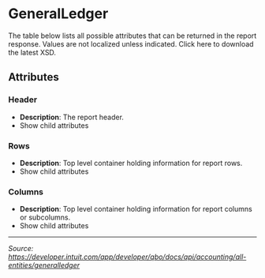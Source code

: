 # GeneralLedger

The table below lists all possible attributes that can be returned in the report response. Values are not localized unless indicated. Click here to download the latest XSD.

## Attributes

### Header
- **Description**: The report header.
- Show child attributes

### Rows
- **Description**: Top level container holding information for report rows.
- Show child attributes

### Columns
- **Description**: Top level container holding information for report columns or subcolumns.
- Show child attributes

---
*Source: https://developer.intuit.com/app/developer/qbo/docs/api/accounting/all-entities/generalledger*